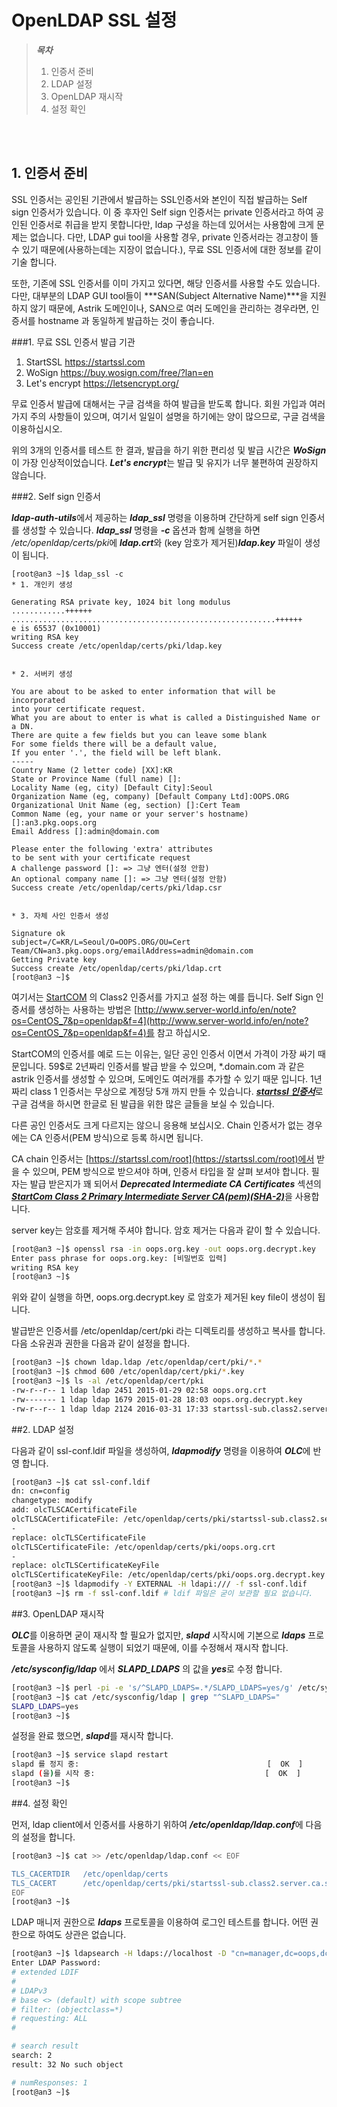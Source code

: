 # OpenLDAP SSL 설정

> ***목차***
> 1. 인증서 준비
> 2. LDAP 설정
> 3. OpenLDAP 재시작
> 4. 설정 확인

<br><br>

## 1. 인증서 준비

SSL 인증서는 공인된 기관에서 발급하는 SSL인증서와 본인이 직접 발급하는 Self sign 인증서가 있습니다. 이 중 후자인 Self sign 인증서는 private 인증서라고 하여 공인된 인증서로 취급을 받지 못합니다만, ldap 구성을 하는데 있어서는 사용함에 크게 문제는 없습니다. 다만, LDAP gui tool을 사용할 경우, private 인증서라는 경고창이 뜰 수 있기 때문에(사용하는데는 지장이 없습니다.), 무료 SSL 인증서에 대한 정보를 같이 기술 합니다.

또한, 기존에 SSL 인증서를 이미 가지고 있다면, 해당 인증서를 사용할 수도 있습니다. 다만, 대부분의 LDAP GUI tool들이 ***SAN(Subject Alternative Name)***을 지원하지 않기 때문에, Astrik 도메인이나, SAN으로 여러 도메인을 관리하는 경우라면, 인증서를 hostname 과 동일하게 발급하는 것이 좋습니다.

###1. 무료 SSL 인증서 발급 기관

1. StartSSL https://startssl.com
1. WoSign https://buy.wosign.com/free/?lan=en
1. Let's encrypt https://letsencrypt.org/

무료 인증서 발급에 대해서는 구글 검색을 하여 발급을 받도록 합니다. 회원 가입과 여러가지 주의 사항들이 있으며, 여기서 일일이 설명을 하기에는 양이 많으므로, 구글 검색을 이용하십시오.

위의 3개의 인증서를 테스트 한 결과, 발급을 하기 위한 편리성 및 발급 시간은 ***WoSign***이 가장 인상적이었습니다. ***Let's encrypt***는 발급 및 유지가 너무 불편하여 권장하지 않습니다.



###2. Self sign 인증서

***ldap-auth-utils***에서 제공하는 ***ldap_ssl*** 명령을 이용하며 간단하게 self sign 인증서를 생성할 수 있습니다. ***ldap_ssl*** 명령을 ***-c*** 옵션과 함께 실행을 하면 */etc/openldap/certs/pki*에 ***ldap.crt***와 (key 암호가 제거된)***ldap.key*** 파일이 생성이 됩니다.

```shell
[root@an3 ~]$ ldap_ssl -c
* 1. 개인키 생성

Generating RSA private key, 1024 bit long modulus
............++++++
...........................................................++++++
e is 65537 (0x10001)
writing RSA key
Success create /etc/openldap/certs/pki/ldap.key


* 2. 서버키 생성

You are about to be asked to enter information that will be incorporated
into your certificate request.
What you are about to enter is what is called a Distinguished Name or a DN.
There are quite a few fields but you can leave some blank
For some fields there will be a default value,
If you enter '.', the field will be left blank.
-----
Country Name (2 letter code) [XX]:KR
State or Province Name (full name) []:
Locality Name (eg, city) [Default City]:Seoul
Organization Name (eg, company) [Default Company Ltd]:OOPS.ORG
Organizational Unit Name (eg, section) []:Cert Team
Common Name (eg, your name or your server's hostname) []:an3.pkg.oops.org
Email Address []:admin@domain.com

Please enter the following 'extra' attributes
to be sent with your certificate request
A challenge password []: => 그냥 엔터(설정 안함)
An optional company name []: => 그냥 엔터(설정 안함)
Success create /etc/openldap/certs/pki/ldap.csr


* 3. 자체 사인 인증서 생성

Signature ok
subject=/C=KR/L=Seoul/O=OOPS.ORG/OU=Cert Team/CN=an3.pkg.oops.org/emailAddress=admin@domain.com
Getting Private key
Success create /etc/openldap/certs/pki/ldap.crt
[root@an3 ~]$
```








여기서는 [StartCOM](http://startssl.com) 의 Class2 인증서를 가지고 설정 하는 예를 듭니다. Self Sign 인증서를 생성하는 사용하는 방법은 [http://www.server-world.info/en/note?os=CentOS_7&p=openldap&f=4](http://www.server-world.info/en/note?os=CentOS_7&p=openldap&f=4)를 참고 하십시오.

StartCOM의 인증서를 예로 드는 이유는, 일단 공인 인증서 이면서 가격이 가장 싸기 때문입니다. 59$로 2년짜리 인증서를 발급 받을 수 있으며, \*.domain.com 과 같은 astrik 인증서를 생성할 수 있으며, 도메인도 여러개를 추가할 수 있기 때문 입니다. 1년 짜리 class 1 인증서는 무상으로 계정당 5개 까지 만들 수 있습니다. [***startssl 인증서***](https://www.google.co.kr/#q=startssl+%EC%9D%B8%EC%A6%9D%EC%84%9C)로 구글 검색을 하시면 한글로 된 발급을 위한 많은 글들을 보실 수 있습니다.

다른 공인 인증서도 크게 다르지는 않으니 응용해 보십시오. Chain 인증서가 없는 경우에는 CA 인증서(PEM 방식)으로 등록 하시면 됩니다.

CA chain 인증서는 [https://startssl.com/root](https://startssl.com/root)에서 받을 수 있으며, PEM 방식으로 받으셔야 하며, 인증서 타입을 잘 살펴 보셔야 합니다. 필자는 발급 받은지가 꽤 되어서 ***Deprecated Intermediate CA Certificates*** 섹션의 [***StartCom Class 2 Primary Intermediate Server CA(pem)(SHA-2)***](https://startssl.com/certs/class2/sha2/pem/sub.class2.server.sha2.ca.crt)을 사용합니다.

server key는 암호를 제거해 주셔야 합니다. 암호 제거는 다음과 같이 할 수 있습니다.

```bash
[root@an3 ~]$ openssl rsa -in oops.org.key -out oops.org.decrypt.key
Enter pass phrase for oops.org.key: [비밀번호 입력]
writing RSA key
[root@an3 ~]$
```

위와 같이 실행을 하면, oops.org.decrypt.key 로 암호가 제거된 key file이 생성이 됩니다.

발급받은 인증서를 /etc/openldap/cert/pki 라는 디렉토리를 생성하고 복사를 합니다. 다음 소유권과 권한을 다음과 같이 설정을 합니다.

```bash
[root@an3 ~]$ chown ldap.ldap /etc/openldap/cert/pki/*.*
[root@an3 ~]$ chmod 600 /etc/openldap/cert/pki/*.key
[root@an3 ~]$ ls -al /etc/openldap/cert/pki
-rw-r--r-- 1 ldap ldap 2451 2015-01-29 02:58 oops.org.crt
-rw------- 1 ldap ldap 1679 2015-01-28 18:03 oops.org.decrypt.key
-rw-r--r-- 1 ldap ldap 2124 2016-03-31 17:33 startssl-sub.class2.server.ca.sha2.pem
```

##2. LDAP 설정

다음과 같이 ssl-conf.ldif 파일을 생성하여, ***ldapmodify*** 명령을 이용하여 ***OLC***에 반영 합니다.

```bash
[root@an3 ~]$ cat ssl-conf.ldif
dn: cn=config
changetype: modify
add: olcTLSCACertificateFile
olcTLSCACertificateFile: /etc/openldap/certs/pki/startssl-sub.class2.server.ca.sha2.pem
-
replace: olcTLSCertificateFile
olcTLSCertificateFile: /etc/openldap/certs/pki/oops.org.crt
-
replace: olcTLSCertificateKeyFile
olcTLSCertificateKeyFile: /etc/openldap/certs/pki/oops.org.decrypt.key
[root@an3 ~]$ ldapmodify -Y EXTERNAL -H ldapi:/// -f ssl-conf.ldif
[root@an3 ~]$ rm -f ssl-conf.ldif # ldif 파일은 굳이 보관할 필요 없습니다.
```

##3. OpenLDAP 재시작

***OLC***를 이용하면 굳이 재시작 할 필요가 없지만, ***slapd*** 시작시에 기본으로 ***ldaps*** 프로토콜을 사용하지 않도록 실행이 되었기 때문에, 이를 수정해서 재시작 합니다.

***/etc/sysconfig/ldap*** 에서 ***SLAPD_LDAPS*** 의 값을 ***yes***로 수정 합니다.

```bash
[root@an3 ~]$ perl -pi -e 's/^SLAPD_LDAPS=.*/SLAPD_LDAPS=yes/g' /etc/sysconfig/ldap
[root@an3 ~]$ cat /etc/sysconfig/ldap | grep "^SLAPD_LDAPS="
SLAPD_LDAPS=yes
[root@an3 ~]$
```

설정을 완료 했으면, ***slapd***를 재시작 합니다.

```bash
[root@an3 ~]$ service slapd restart
slapd 를 정지 중:                                          [  OK  ]
slapd (을)를 시작 중:                                      [  OK  ]
[root@an3 ~]$
```

##4. 설정 확인

먼저, ldap client에서 인증서를 사용하기 위하여 ***/etc/openldap/ldap.conf***에 다음의 설정을 합니다.

```bash
[root@an3 ~]$ cat >> /etc/openldap/ldap.conf << EOF

TLS_CACERTDIR   /etc/openldap/certs
TLS_CACERT      /etc/openldap/certs/pki/startssl-sub.class2.server.ca.sha2.pem
EOF
[root@an3 ~]$
```

LDAP 매니저 권한으로 ***ldaps*** 프로토콜을 이용하여 로그인 테스트를 합니다. 어떤 권한으로 하여도 상관은 없습니다.

```bash
[root@an3 ~]$ ldapsearch -H ldaps://localhost -D "cn=manager,dc=oops,dc=org" -W
Enter LDAP Password:
# extended LDIF
#
# LDAPv3
# base <> (default) with scope subtree
# filter: (objectclass=*)
# requesting: ALL
#

# search result
search: 2
result: 32 No such object

# numResponses: 1
[root@an3 ~]$
```